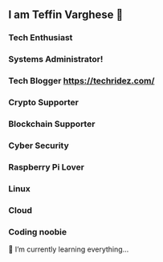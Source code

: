 ## I am Teffin Varghese 👋
### Tech Enthusiast
### Systems Administrator!
### Tech Blogger https://techridez.com/
### Crypto Supporter
### Blockchain Supporter
### Cyber Security
### Raspberry Pi Lover
### Linux
### Cloud
### Coding noobie
🌱 I’m currently learning everything...
